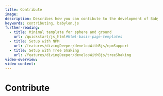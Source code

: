 ```yaml
---
title: Contribute 
image: 
description: Describes how you can contibute to the development of Babylon.js
keywords: contributing, babylon.js
further-reading:
  - title: Minimal template for sphere and ground
    url: /quickstart/js_html#html-basic-page-templates
  - title: Setup with NPM
    url: /features/divingDeeper/developWithBjs/npmSupport
  - title: Setup with Tree Shaking
    url: /features/divingDeeper/developWithBjs/treeShaking
video-overview:
video-content:
---
```


# Contribute
